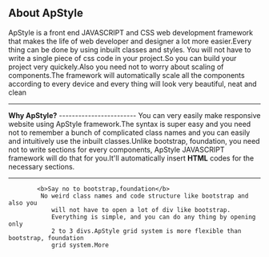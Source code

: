 ﻿About ApStyle
-------------------

ApStyle is a front end JAVASCRIPT and CSS web development
framework that makes the life of web developer and designer a lot more
easier.Every thing can be done by using inbuilt classes and styles.
You will not have to write a single piece of css code in your project.So you can build your project very quickely.Also you need not to worry about scaling of components.The framework will automatically scale all the components according to every device and every thing will look very beautiful, neat and clean
<hr />
<b>Why ApStyle?</b>
------------------------
You can very easily make responsive website using ApStyle framework.The syntax is super easy and you need not to remember a bunch of complicated class names and you can easily and intuitively use the inbuilt classes.Unlike bootstrap, foundation, you need not to write sections for every components, ApStyle JAVASCRIPT framework will do that for you.It'll automatically insert <strong>HTML</strong> codes for the necessary sections.
<hr />

			<b>Say no to bootstrap,foundation</b>
			 No weird class names and code structure like bootstrap and also you
				will not have to open a lot of div like bootstrap.
				Everything is simple, and you can do any thing by opening only
				2 to 3 divs.ApStyle grid system is more flexible than bootstrap, foundation
				grid system.More
		
